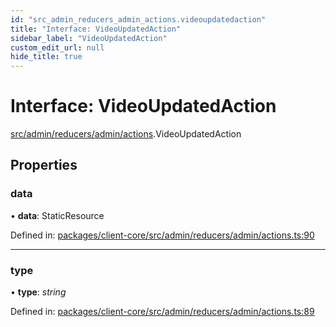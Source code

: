 ```yaml
---
id: "src_admin_reducers_admin_actions.videoupdatedaction"
title: "Interface: VideoUpdatedAction"
sidebar_label: "VideoUpdatedAction"
custom_edit_url: null
hide_title: true
---
```


# Interface: VideoUpdatedAction

[src/admin/reducers/admin/actions](../modules/src_admin_reducers_admin_actions.md).VideoUpdatedAction

## Properties

### data

• **data**: StaticResource

Defined in: [packages/client-core/src/admin/reducers/admin/actions.ts:90](https://github.com/xr3ngine/xr3ngine/blob/a16a45d7e/packages/client-core/src/admin/reducers/admin/actions.ts#L90)

___

### type

• **type**: *string*

Defined in: [packages/client-core/src/admin/reducers/admin/actions.ts:89](https://github.com/xr3ngine/xr3ngine/blob/a16a45d7e/packages/client-core/src/admin/reducers/admin/actions.ts#L89)
